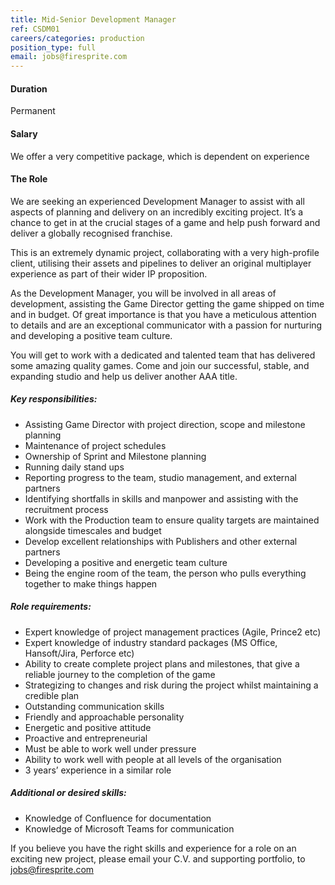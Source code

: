```yaml
---
title: Mid-Senior Development Manager
ref: CSDM01
careers/categories: production
position_type: full
email: jobs@firesprite.com
---
```

#### Duration

Permanent

#### Salary

We offer a very competitive package, which is dependent on experience

#### The Role

We are seeking an experienced Development Manager to assist with all aspects of planning and delivery on an incredibly exciting project. It’s a chance to get in at the crucial stages of a game and help push forward and deliver a globally recognised franchise.

This is an extremely dynamic project, collaborating with a very high-profile client, utilising their assets and pipelines to deliver an original multiplayer experience as part of their wider IP proposition.

As the Development Manager, you will be involved in all areas of development, assisting the Game Director getting the game shipped on time and in budget. Of great importance is that you have a meticulous attention to details and are an exceptional communicator with a passion for nurturing and developing a positive team culture.

You will get to work with a dedicated and talented team that has delivered some amazing quality games. Come and join our successful, stable, and expanding studio and help us deliver another AAA title.

##### **Key responsibilities:**

* Assisting Game Director with project direction, scope and milestone planning
* Maintenance of project schedules
* Ownership of Sprint and Milestone planning
* Running daily stand ups
* Reporting progress to the team, studio management, and external partners
* Identifying shortfalls in skills and manpower and assisting with the recruitment process
* Work with the Production team to ensure quality targets are maintained alongside timescales and budget
* Develop excellent relationships with Publishers and other external partners
* Developing a positive and energetic team culture
* Being the engine room of the team, the person who pulls everything together to make things happen

##### **Role requirements:**

* Expert knowledge of project management practices (Agile, Prince2 etc)
* Expert knowledge of industry standard packages (MS Office, Hansoft/Jira, Perforce etc)
* Ability to create complete project plans and milestones, that give a reliable journey to the completion of the game
* Strategizing to changes and risk during the project whilst maintaining a credible plan
* Outstanding communication skills
* Friendly and approachable personality
* Energetic and positive attitude
* Proactive and entrepreneurial
* Must be able to work well under pressure
* Ability to work well with people at all levels of the organisation
* 3 years’ experience in a similar role

##### **Additional or desired skills:**

* Knowledge of Confluence for documentation
* Knowledge of Microsoft Teams for communication

If you believe you have the right skills and experience for a role on an exciting new project, please email your C.V. and supporting portfolio, to [jobs@firesprite.com](mailto:jobs@firesprite.com)
